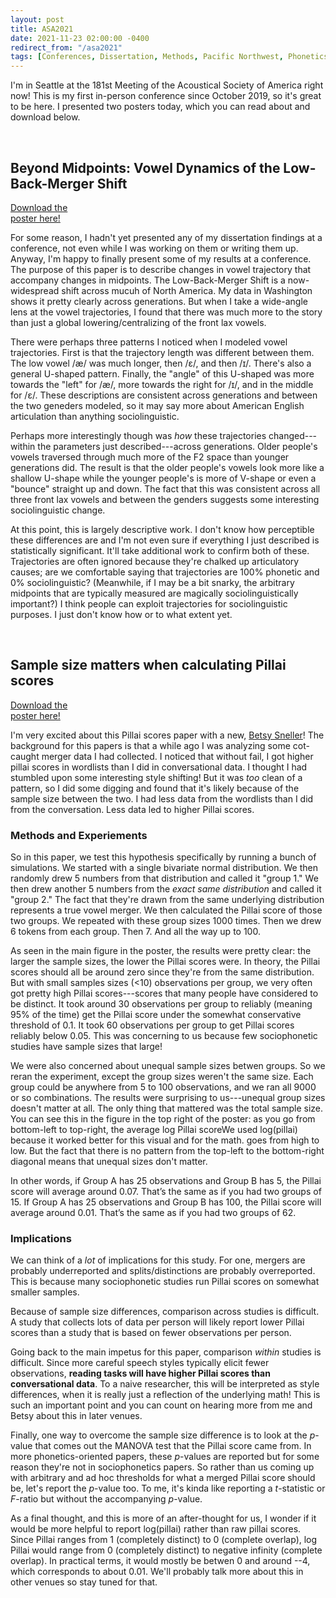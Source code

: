 ```yaml
---
layout: post
title: ASA2021
date: 2021-11-23 02:00:00 -0400
redirect_from: "/asa2021"
tags: [Conferences, Dissertation, Methods, Pacific Northwest, Phonetics, Presentations, R, Research, Simulations, Statitics, Vowel Overlap]
---
```


I'm in Seattle at the 181st Meeting of the Acoustical Society of America right now! This is my first in-person conference since October 2019, so it's great to be here. I presented two posters today, which you can read about and download below.

<br/>

## Beyond Midpoints: Vowel Dynamics of the Low-Back-Merger Shift

<div class="biglink"><a href="/downloads/211129-ASA2021-trajs.pdf" title="ASA2021 poster" class="nodot">Download the<br />poster here!</a></div>

For some reason, I hadn't yet presented any of my dissertation findings at a conference, not even while I was working on them or writing them up. Anyway, I'm happy to finally present some of my results at a conference. The purpose of this paper is to describe changes in vowel trajectory that accompany changes in midpoints. The Low-Back-Merger Shift is a now-widespread shift across mucuh of North America. My data in Washington shows it pretty clearly across generations. But when I take a wide-angle lens at the vowel trajectories, I found that there was much more to the story than just a global lowering/centralizing of the front lax vowels.

There were perhaps three patterns I noticed when I modeled vowel trajectories. First is that the trajectory length was different between them. The low vowel /æ/ was much longer, then /ɛ/, and then /ɪ/. There's also a general U-shaped pattern. Finally, the "angle" of this U-shaped was more towards the "left" for /æ/, more towards the right for /ɪ/, and in the middle for /ɛ/. These descriptions are consistent across generations and between the two geneders modeled, so it may say more about American English articulation than anything sociolinguistic. 

Perhaps more interestingly though was *how* these trajectories changed---within the parameters just described---across generations. Older people's vowels traversed through much more of the F2 space than younger generations did. The result is that the older people's vowels look more like a shallow U-shape while the younger people's is more of V-shape or even a "bounce" straight up and down. The fact that this was consistent across all three front lax vowels and between the genders suggests some interesting sociolinguistic change. 

At this point, this is largely descriptive work. I don't know how perceptible these differences are and I'm not even sure if everything I just described is statistically significant. It'll take additional work to confirm both of these. Trajectories are often ignored because they're chalked up articulatory causes; are we comfortable saying that trajectories are 100% phonetic and 0% sociolinguistic? (Meanwhile, if I may be a bit snarky, the arbitrary midpoints that are typically measured are magically sociolinguistically important?) I think people can exploit trajectories for sociolinguistic purposes. I just don't know how or to what extent yet. 

<br/>


## Sample size matters when calculating Pillai scores

<div class="biglink"><a href="/downloads/211129-ASA2021_pillai.pdf" title="ASA2021 poster" class="nodot">Download the<br />poster here!</a></div>

I'm very excited about this Pillai scores paper with a new, [Betsy Sneller](https://betsysneller.github.io)! The background for this papers is that a while ago I was analyzing some cot-caught merger data I had collected. I noticed that without fail, I got higher pillai scores in wordlists than I did in conversational data. I thought I had stumbled upon some interesting style shifting! But it was *too* clean of a pattern, so I did some digging and found that it's likely because of the sample size between the two. I had less data from the wordlists than I did from the conversation. Less data led to higher Pillai scores.

### Methods and Experiements
So in this paper, we test this hypothesis specifically by running a bunch of simulations. We started with a single bivariate normal distribution. We then randomly drew 5 numbers from that distribution and called it "group 1." We then drew another 5 numbers from the *exact same distribution* and called it "group 2." The fact that they're drawn from the same underlying distribution represents a true vowel merger. We then calculated the Pillai score of those two groups. We repeated with these group sizes 1000 times. Then we drew 6 tokens from each group. Then 7. And all the way up to 100.

As seen in the main figure in the poster, the results were pretty clear: the larger the sample sizes, the lower the Pillai scores were. In theory, the Pillai scores should all be around zero since they're from the same distribution. But with small samples sizes (<10) observations per group, we very often got pretty high Pillai scores---scores that many people have considered to be distinct. It took around 30 observations per group to reliably (meaning 95% of the time) get the Pillai score under the somewhat conservative threshold of 0.1. It took 60 observations per group to get Pillai scores reliably below 0.05. This was concerning to us because few sociophonetic studies have sample sizes that large!

We were also concerned about unequal sample sizes betwen groups. So we reran the experiment, except the group sizes weren't the same size. Each group could be anywhere from 5 to 100 observations, and we ran all 9000 or so combinations. The results were surprising to us---unequal group sizes doesn't matter at all. The only thing that mattered was the total sample size. You can see this in the figure in the top right of the poster: as you go from bottom-left to top-right, the average log Pillai score<span class="sidenote">We used log(pillai) because it worked better for this visual and for the math.</span> goes from high to low. But the fact that there is no pattern from the top-left to the bottom-right diagonal means that unequal sizes don't matter. 

In other words, if Group A has 25 observations and Group B has 5, the Pillai score will average around 0.07. That’s the same as if you had two groups of 15. If Group A has 25 observations and Group B has 100, the Pillai score will average around 0.01. That’s the same as if you had two groups of 62.

### Implications

We can think of a *lot* of implications for this study. For one, mergers are probably underreported and splits/distinctions are probably overreported. This is because many sociophonetic studies run Pillai scores on somewhat smaller samples. 

Because of sample size differences, comparison across studies is difficult. A study that collects lots of data per person will likely report lower Pillai scores than a study that is based on fewer observations per person.

Going back to the main impetus for this paper, comparison *within* studies is difficult. Since more careful speech styles typically elicit fewer observations, **reading tasks will have higher Pillai scores than conversational data**. To a naive researcher, this will be interpreted as style differences, when it is really just a reflection of the underlying math! This is such an important point and you can count on hearing more from me and Betsy about this in later venues.

Finally, one way to overcome the sample size difference is to look at the *p*-value that comes out the MANOVA test that the Pillai score came from. In more phonetics-oriented papers, these *p*-values are reported but for some reason they're not in sociophonetics papers. So rather than us coming up with arbitrary and ad hoc thresholds for what a merged Pillai score should be, let's report the *p*-value too. To me, it's kinda like reporting a *t*-statistic or *F*-ratio but without the accompanying *p*-value. 

As a final thought, and this is more of an after-thought for us, I wonder if it would be more helpful to report log(pillai) rather than raw pillai scores. Since Pillai ranges from 1 (completely distinct) to 0 (complete overlap), log Pillai would range from 0 (completely distinct) to negative infinity (complete overlap). In practical terms, it would mostly be betwen 0 and around --4, which corresponds to about 0.01. We'll probably talk more about this in other venues so stay tuned for that. 
